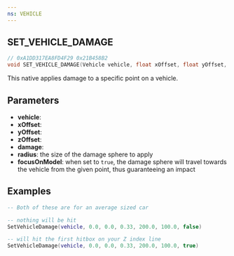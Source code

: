 ```yaml
---
ns: VEHICLE
---
```

## SET_VEHICLE_DAMAGE

```c
// 0xA1DD317EA8FD4F29 0x21B458B2
void SET_VEHICLE_DAMAGE(Vehicle vehicle, float xOffset, float yOffset, float zOffset, float damage, float radius, BOOL focusOnModel);
```

This native applies damage to a specific point on a vehicle.

## Parameters
* **vehicle**: 
* **xOffset**: 
* **yOffset**: 
* **zOffset**: 
* **damage**: 
* **radius**: the size of the damage sphere to apply
* **focusOnModel**: when set to `true`, the damage sphere will travel towards the vehicle from the given point, thus guaranteeing an impact

## Examples

```lua
-- Both of these are for an average sized car

-- nothing will be hit
SetVehicleDamage(vehicle, 0.0, 0.0, 0.33, 200.0, 100.0, false)

-- will hit the first hitbox on your Z index line
SetVehicleDamage(vehicle, 0.0, 0.0, 0.33, 200.0, 100.0, true)
```

